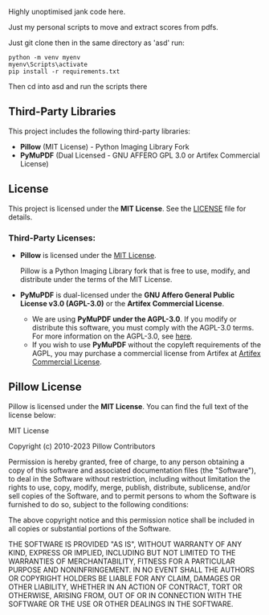 Highly unoptimised jank code here.


Just my personal scripts to move and extract scores from pdfs.

Just git clone then in the same directory as 'asd' run:
```shell
python -m venv myenv
myenv\Scripts\activate
pip install -r requirements.txt
```
Then cd into asd and run the scripts there


## Third-Party Libraries

This project includes the following third-party libraries:

- **Pillow** (MIT License) - Python Imaging Library Fork
- **PyMuPDF** (Dual Licensed - GNU AFFERO GPL 3.0 or Artifex Commercial License)

## License

This project is licensed under the **MIT License**. See the [LICENSE](./LICENSE) file for details.

### Third-Party Licenses:

- **Pillow** is licensed under the [MIT License](https://opensource.org/licenses/MIT).
  
  Pillow is a Python Imaging Library fork that is free to use, modify, and distribute under the terms of the MIT License.

- **PyMuPDF** is dual-licensed under the **GNU Affero General Public License v3.0 (AGPL-3.0)** or the **Artifex Commercial License**.
  
  - We are using **PyMuPDF under the AGPL-3.0**. If you modify or distribute this software, you must comply with the AGPL-3.0 terms. For more information on the AGPL-3.0, see [here](https://www.gnu.org/licenses/agpl-3.0.html).
  - If you wish to use **PyMuPDF** without the copyleft requirements of the AGPL, you may purchase a commercial license from Artifex at [Artifex Commercial License](https://artifex.com/).

## Pillow License

Pillow is licensed under the **MIT License**. You can find the full text of the license below:

MIT License

Copyright (c) 2010-2023 Pillow Contributors

Permission is hereby granted, free of charge, to any person obtaining a copy
of this software and associated documentation files (the "Software"), to deal
in the Software without restriction, including without limitation the rights
to use, copy, modify, merge, publish, distribute, sublicense, and/or sell copies
of the Software, and to permit persons to whom the Software is furnished to do so,
subject to the following conditions:

The above copyright notice and this permission notice shall be included in all copies
or substantial portions of the Software.

THE SOFTWARE IS PROVIDED "AS IS", WITHOUT WARRANTY OF ANY KIND, EXPRESS OR IMPLIED,
INCLUDING BUT NOT LIMITED TO THE WARRANTIES OF MERCHANTABILITY, FITNESS FOR A PARTICULAR
PURPOSE AND NONINFRINGEMENT. IN NO EVENT SHALL THE AUTHORS OR COPYRIGHT HOLDERS BE LIABLE
FOR ANY CLAIM, DAMAGES OR OTHER LIABILITY, WHETHER IN AN ACTION OF CONTRACT, TORT OR OTHERWISE,
ARISING FROM, OUT OF OR IN CONNECTION WITH THE SOFTWARE OR THE USE OR OTHER DEALINGS IN THE SOFTWARE.
